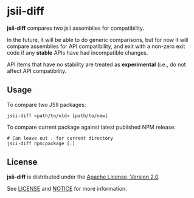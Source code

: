 # jsii-diff

__jsii-diff__ compares two jsii assemblies for compatibility.

In the future, it will be able to do generic comparisons, but for
now it will compare assemblies for API compatibility, and exit
with a non-zero exit code if any **stable** APIs have had incompatible
changes.

API items that have no stability are treated as **experimental** (i.e.,
do not affect API compatibility.

## Usage

To compare two JSII packages:

    jsii-diff <path/to/old> [path/to/new]

To compare current package against latest published NPM release:

    # Can leave out . for current directory
    jsii-diff npm:package [.]

## License

__jsii-diff__ is distributed under the
[Apache License, Version 2.0](https://www.apache.org/licenses/LICENSE-2.0).

See [LICENSE](./LICENSE) and [NOTICE](./NOTICE) for more information.
